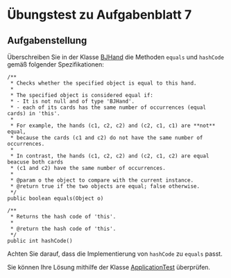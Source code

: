 # Übungstest zu Aufgabenblatt 7

## Aufgabenstellung

Überschreiben Sie in der Klasse [BJHand](../../src/AB7/BJHand.java) die Methoden `equals` und `hashCode` gemäß folgender Spezifikationen:

```
/**
 * Checks whether the specified object is equal to this hand.
 * 
 * The specified object is considered equal if:
 * - It is not null and of type 'BJHand'.
 * - each of its cards has the same number of occurrences (equal cards) in 'this'.
 *
 * For example, the hands (c1, c2, c2) and (c2, c1, c1) are **not** equal,
 * because the cards (c1 and c2) do not have the same number of occurrences. 
 *
 * In contrast, the hands (c1, c2, c2) and (c2, c1, c2) are equal beacuse both cards
 * (c1 and c2) have the same number of occurrences.
 *
 * @param o the object to compare with the current instance.
 * @return true if the two objects are equal; false otherwise.
 */
public boolean equals(Object o)

/**
 * Returns the hash code of 'this'.
 *
 * @return the hash code of 'this'.
 */
public int hashCode()
```

Achten Sie darauf, dass die Implementierung von `hashCode` zu `equals` passt. 

Sie können Ihre Lösung mithilfe der Klasse [ApplicationTest](../../src/AB7/ApplicationTest.java) überprüfen.





